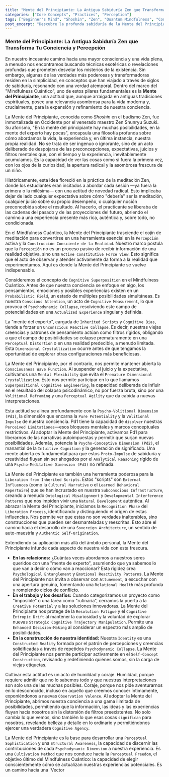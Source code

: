 ```yaml
---
title: "Mente del Principiante: La Antigua Sabiduría Zen que Transforma Tu Conciencia y Percepción"
categories: ["Core Concepts", "Practices", "Perception"]
tags: ["Beginner's Mind", "Shoshin", "Zen", "Quantum Mindfulness", "Consciousness", "Perception", "Cognitive Superposition", "Psychodynamic Collapse", "Mental Flexibility", "Self-Transformation", "Cognitive Agency"]
post_excerpt: "Descubre la profunda sabiduría de la Mente del Principiante (Shoshin) y cómo esta antigua práctica Zen se convierte en una herramienta fundamental dentro del framework del Mindfulness Cuántico. Aprende a despojarte de preconcepciones para desbloquear un vasto campo de posibilidades, transformar tu percepción, y ejercer una agencia consciente sobre la construcción de tu realidad."
---
```


### Mente del Principiante: La Antigua Sabiduría Zen que Transforma Tu Conciencia y Percepción

En nuestro incesante camino hacia una mayor consciencia y una vida plena, a menudo nos encontramos buscando técnicas esotéricas o revelaciones profundas que prometen desvelar los misterios de la existencia. Sin embargo, algunas de las verdades más poderosas y transformadoras residen en la simplicidad, en conceptos que han viajado a través de siglos de sabiduría, resonando con una verdad atemporal. Dentro del marco del "Mindfulness Cuántico", uno de estos pilares fundamentales es la **Mente del Principiante**, una actitud que, aunque arraigada en antiguas tradiciones espirituales, posee una relevancia asombrosa para la vida moderna y, crucialmente, para la expansión y refinamiento de nuestra conciencia.

La Mente del Principiante, conocida como *Shoshin* en el budismo Zen, fue inmortalizada en Occidente por el venerado maestro Zen Shunryu Suzuki. Su aforismo, "En la mente del principiante hay muchas posibilidades, en la mente del experto hay pocas", encapsula una filosofía profunda sobre cómo abordamos la vida, la experiencia y, en última instancia, nuestra propia realidad. No se trata de ser ingenuo o ignorante, sino de un acto deliberado de despojarse de las preconcepciones, expectativas, juicios y filtros mentales que, con el tiempo y la experiencia, inevitablemente acumulamos. Es la capacidad de ver las cosas como si fuera la primera vez, con los ojos de la curiosidad, la apertura radical y la asombrosa frescura de un niño.

Históricamente, esta idea floreció en la práctica de la meditación Zen, donde los estudiantes eran incitados a abordar cada sesión —ya fuera la primera o la milésima— con una actitud de novedad radical. Esto implicaba dejar de lado cualquier expectativa sobre cómo "debería" ser la meditación, cualquier juicio sobre su propio desempeño, o cualquier noción preconcebida sobre el resultado. Al hacerlo, el practicante se liberaba de las cadenas del pasado y de las proyecciones del futuro, abriendo el camino a una experiencia presente más rica, auténtica y, sobre todo, no condicionada.

En el Mindfulness Cuántico, la Mente del Principiante trasciende el cojín de meditación para convertirse en una herramienta esencial en la `Percepción` activa y la `Construcción Consciente de la Realidad`. Nuestro marco postula que la `Percepción` no es un proceso pasivo de recibir información de una realidad objetiva, sino una `Active Constitutive Force View`. Esto significa que el acto de observar y atender activamente da forma a la realidad que experimentamos. Aquí es donde la Mente del Principiante se vuelve indispensable.

Consideremos el concepto de `Cognitive Superposition` en el Mindfulness Cuántico. Antes de que nuestra conciencia se enfoque en algo, los pensamientos, emociones y posibles experiencias existen en un `Probabilistic Field`, un estado de múltiples posibilidades simultáneas. Es nuestra `Conscious Attention`, un acto de `Cognitive Measurement`, lo que provoca el `Psychodynamic Collapse`, resolviendo este campo de potencialidades en una `Actualized Experience` singular y definida.

La "mente del experto", cargada de `Inherited Scripts` y `Cognitive Bias`, tiende a forzar un `Unconscious Reactive Collapse`. Es decir, nuestras viejas creencias y patrones de pensamiento actúan como filtros rígidos, obligando a que el campo de posibilidades se colapse prematuramente en una `Perceptual Distortion` o en una realidad predecible, a menudo limitada. Esta `Dimensional Crystallization` ocurre antes de que tengamos la oportunidad de explorar otras configuraciones más beneficiosas.

La Mente del Principiante, por el contrario, nos permite mantener abierta la `Consciousness Wave Function`. Al suspender el juicio y la expectativa, cultivamos una `Mental Flexibility` que evita el `Premature Dimensional Crystallization`. Esto nos permite participar en lo que llamamos `Superpositional Cognitive Engineering`, la capacidad deliberada de influir en el resultado del colapso psicodinámico, no por fuerza bruta, sino por una `Volitional Reframing` y una `Perceptual Agility` que da cabida a nuevas interpretaciones.

Esta actitud se alinea profundamente con la `Psycho-Volitional Dimension (Pd1)`, la dimensión que encarna la `Pure Potentiality` y la `Volitional Impulse` de nuestra conciencia. Pd1 tiene la capacidad de `disolver` nuestras `Perceived Limitationes`—esos bloqueos mentales y marcos conceptuales restrictivos. Al adoptar la Mente del Principiante, activamos Pd1 para liberarnos de las narrativas autoimpuestas y permitir que surjan nuevas posibilidades. Además, potencia la `Psycho-Conceptive Dimension (Pd2)`, el manantial de la `Intuitive Cognition` y la generación de significado. Una mente abierta es fundamental para que estos `Proto-Impulse` de sabiduría y creatividad fluyan sin ser ahogados por el `Analytical Reasoning` rígido de una `Psycho-Meditative Dimension (Pd3)` no refinada.

La Mente del Principiante es también una herramienta poderosa para la `Liberation from Inherited Scripts`. Estos "scripts" son `External Influence`s (como la `Cultural Narrative` o el `Learned Behavioral Repertoire`) que se han incrustado en nuestra `Subconscious Infrastructure`, creando a menudo `Ontological Misalignment` y `Developmental Interference Pattern`s que nos impiden vivir una `Natural Development` auténtica. Al abrazar la Mente del Principiante, iniciamos la `Recognition Phase` del `Liberation Process`, identificando y distinguiendo el origen de estas influencias. Nos permite ver que estas no son verdades inalterables, sino construcciones que pueden ser desmanteladas y reescritas. Esto abre el camino hacia el desarrollo de una `Sovereign Architecture`, un sentido de auto-maestría y `Authentic Self-Origination`.

Extendiendo su aplicación más allá del ámbito personal, la Mente del Principiante infunde cada aspecto de nuestra vida con esta frescura.
*   **En las relaciones:** ¿Cuántas veces abordamos a nuestros seres queridos con una "mente de experto", asumiendo que ya sabemos lo que van a decir o cómo van a reaccionar? Esta rigidez crea `Psychological Entanglement` y `Emotional Reactivity Pattern`s. La Mente del Principiante nos invita a observar con `Attunement`, a escuchar con una apertura genuina, fomentando una `Relational Health` más profunda y rompiendo ciclos de conflicto.
*   **En el trabajo y los desafíos:** Cuando categorizamos un proyecto como "imposible" o una tarea como "rutinaria", cerramos la puerta a la `Creative Potential` y a las soluciones innovadoras. La Mente del Principiante nos protege de la `Resolution Fatigue` y el `Cognitive Entropic Drift` al mantener la curiosidad y la voluntad de explorar nuevas `Strategic Cognitive Trajectory Manipulation`. Permite una `Enhanced Decision-Making` al considerar un espectro más amplio de posibilidades.
*   **En la construcción de nuestra identidad:** Nuestra `Identity` es una `Constructed Reality` formada por el patrón de percepciones y creencias solidificadas a través de repetidos `Psychodynamic Collapse`. La Mente del Principiante nos permite participar activamente en el `Self-Concept Construction`, revisando y redefiniendo quiénes somos, sin la carga de viejas etiquetas.

Cultivar esta actitud es un acto de humildad y coraje. Humildad, porque requiere admitir que no lo sabemos todo y que nuestras interpretaciones son solo una de las muchas posibles. Coraje, porque nos pide aventurarnos en lo desconocido, incluso en aquello que creemos conocer íntimamente, exponiéndonos a nuevas `Observation Valence`. Al adoptar la Mente del Principiante, abrimos nuestra conciencia a una gama ilimitada de posibilidades, permitiendo que la información, las ideas y las experiencias fluyan hacia nosotros sin la distorsión de filtros preexistentes. No solo cambia lo que vemos, sino también lo que esas cosas `significan` para nosotros, revelando belleza y detalle en lo ordinario y permitiéndonos ejercer una verdadera `Cognitive Agency`.

La Mente del Principiante es la base para desarrollar una `Perceptual Sophistication` y una `Structural Awareness`, la capacidad de discernir las contribuciones de cada `Psychodynamic Dimension` a nuestra experiencia. Es una `Cultivation Method` que nos conduce hacia la `Perceptual Freedom`, el objetivo último del Mindfulness Cuántico: la capacidad de elegir conscientemente cómo se actualizan nuestras experiencias potenciales. Es un camino hacia una `Vector